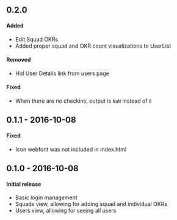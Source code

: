 ## 0.2.0
#### Added 
- Edit Squad OKRs
- Added proper squad and OKR count visualizations to UserList

#### Removed
- Hid User Details link from users page

#### Fixed
- When there are no checkins, output is `NaN` instead of `0`

## 0.1.1 - 2016-10-08
#### Fixed
- Icon webfont was not included in index.html

## 0.1.0 - 2016-10-08
#### Initial release
- Basic login management
- Squads view, allowing for adding squad and individual OKRs
- Users view, allowing for seeing all users

